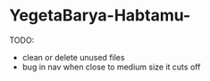 # YegetaBarya-Habtamu-

TODO:
- clean or delete unused files
- bug in nav when close to medium size it cuts off
